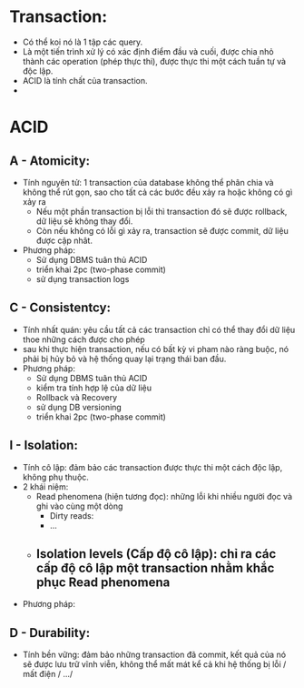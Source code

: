 # Transaction:
- Có thể koi nó là 1 tập các query.
- Là một tiến trình xử lý có xác định điểm đầu và cuối, được chia nhỏ thành các operation (phép thực thi), được thực thi một cách tuần tự và độc lập.
- ACID là tính chất của transaction.
-


# ACID
## A - Atomicity:
- Tính nguyên tử: 1 transaction của database không thể phân chia và không thể rút gọn, sao cho tất cả các bước đều xảy ra hoặc không có gì xảy ra
	- Nếu một phần transaction bị lỗi thì transaction đó sẽ được rollback, dữ liệu sẽ không thay đổi.
	- Còn nếu không có lỗi gì xảy ra, transaction sẽ được commit, dữ liệu được cập nhât.
- Phương pháp:
	- Sử dụng DBMS tuân thủ ACID
	- triển khai 2pc (two-phase commit)
	- sử dụng transaction logs

## C - Consistentcy:
- Tính nhất quán: yêu cầu tất cả các transaction chỉ có thể thay đổi dữ liệu thoe những cách được cho phép
- sau khi thực hiện transaction, nếu có bất kỳ vi pham nào ràng buộc, nó phải bị hủy bỏ và hệ thống quay lại trạng thái ban đầu.
- Phương pháp:
	- Sử dụng DBMS tuân thủ ACID
	- kiểm tra tính hợp lệ của dữ liệu
	- Rollback và Recovery
	- sử dụng DB versioning
	- triển khai 2pc (two-phase commit)


## I - Isolation:
- Tính cô lập: đảm bảo các transaction được thực thi một cách độc lập, không phụ thuộc.
- 2 khái niệm:
	- Read phenomena (hiện tương đọc): những lỗi khi nhiều người đọc và ghi vào cùng một dòng
		- Dirty reads:
		- ...
	- Isolation levels (Cấp độ cô lập): chỉ ra các cấp độ cô lập một transaction nhằm khắc phục Read phenomena
		-
- Phương pháp:


## D - Durability:
- Tính bền vững: đảm bảo những transaction đã commit, kết quả của nó sẽ được lưu trữ vĩnh viễn, không thể mất mát kể cả khi hệ thống bị lỗi / mất điện / .../
